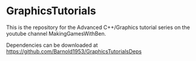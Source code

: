 # GraphicsTutorials

This is the repository for the Advanced C++/Graphics tutorial series on the youtube channel MakingGamesWithBen.

Dependencies can be downloaded at https://github.com/Barnold1953/GraphicsTutorialsDeps
